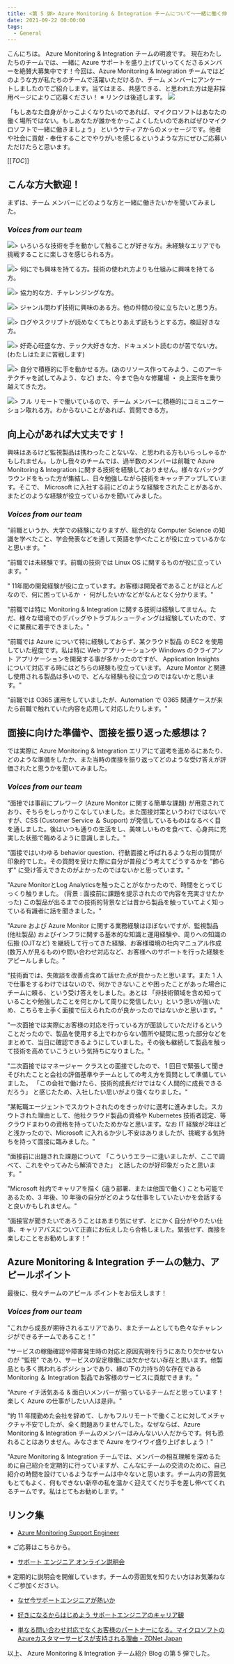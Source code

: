 ```yaml
---
title: <第 5 弾> Azure Monitoring & Integration チームについて～一緒に働く仲間を募集しています～
date: 2021-09-22 00:00:00
tags:
  - General
---
```

こんにちは。 Azure Monitoring & Integration チームの明渡です。
現在わたしたちのチームでは、一緒に Azure サポートを盛り上げていってくださるメンバーを絶賛大募集中です！今回は、Azure Monitoring & Integration チームではどのような方が私たちのチームで活躍いただけるか、チーム メンバーにアンケートしましたのでご紹介します。当てはまる、共感できる、と思われた方は是非採用ページによりご応募ください！ ※ リンクは後述します。
![](./Satya.png)

「もしあなた自身がかっこよくなりたいのであれば、マイクロソフトはあなたの働く場所ではない。もしあなたが誰かをかっこよくしたいのであればぜひマイクロソフトで一緒に働きましょう」 というサティアからのメッセージです。他者や社会に貢献・奉仕することでやりがいを感じるというような方にぜひご応募いただけたらと思います。

[[_TOC_]]

## こんな方大歓迎！
まずは、チーム メンバーにどのような方と一緒に働きたいかを聞いてみました。

### ***Voices from our team***

![](./yuisan.png)> いろいろな技術を手を動かして触ることが好きな方。未経験なエリアでも挑戦することに楽しさを感じられる方。

![](./kentoyo.png)> 何にでも興味を持てる方。技術の使われ方よりも仕組みに興味を持てる方。

![](./masushiosan.png)> 協力的な方、チャレンジングな方。

![](./dasasakisan.png)> ジャンル問わず技術に興味のある方。他の仲間の役に立ちたいと思う方。

![](./chosan.png)> ログやスクリプトが読めなくてもとりあえず読もうとする方。検証好きな方。

![](./dainomatasan.png)> 好奇心旺盛な方、テック大好きな方、ドキュメント読むのが苦でない方。 (わたしはたまに苦戦します)
<br>

![](./junsan.png)> 自分で積極的に手を動かせる方。(あのリソース作ってみよう、このアーキテクチャを試してみよう、など) また、今まで色々な修羅場 ・ 炎上案件を乗り越えてきた方。

![](./horisan.png)> フル リモートで働いているので、チーム メンバーに積極的にコミュニケーション取れる方。わからないことがあれば、質問できる方。


## 向上心があれば大丈夫です！
興味はあるけど監視製品は携わったことないな、と思われる方もいらっしゃるかもしれません。しかし我々のチームでは、過半数のメンバーは前職で Azure Monitoring & Integration に関する技術を経験しておりません。様々なバックグラウンドをもった方が集結し、日々勉強しながら技術をキャッチアップしています。そこで、 Microsoft に入社する前にどのような経験をされたことがあるか、またどのような経験が役立っているかを聞いてみました。

### ***Voices from our team***

"前職というか、大学での経験になりますが、総合的な Computer Science の知識を学べたこと、学会発表などを通して英語を学べたことが役に立っているかなと思います。"

"前職では未経験です。前職の技術では Linux OS に関するものが役に立っています。"

" 11年間の開発経験が役に立っています。お客様は開発者であることがほとんどなので、何に困っているか ・ 何がしたいかなどがなんとなく分かります。"

"前職では特に Monitoring & Integration に関する技術は経験してません。ただ、様々な環境でのデバッグやトラブルシューティングは経験していたので、すぐに業務に着手できました。"

"前職では Azure について特に経験しておらず、某クラウド製品 の EC2 を使用していた程度です。私は特に Web アプリケーションや Windows のクライアント アプリケーションを開発する事が多かったのですが、 Application Insights について対応する時にはどちらの経験も役立っています。 Azure Montor と関連し使用される製品は多いので、どんな経験も役に立つのではないかと思います。"

"前職では O365 運用をしていましたが、Automation で O365 関連ケースが来たら前職で触れていた内容を応用して対応したりします。"


## 面接に向けた準備や、面接を振り返った感想は？
では実際に Azure Monitoring & Integration エリアにて選考を進めるにあたり、どのような準備をしたか、また当時の面接を振り返ってどのような受け答えが評価されたと思うかを聞いてみました。

### ***Voices from our team***
"面接では事前にプレワーク (Azure Monitor に関する簡単な課題) が用意されており、そちらをしっかりこなしていました。また面接対策というわけではないですが、CSS (Customer Service ＆ Support) が発信しているものはなるべく目を通しました。後はいつも通りの生活をし、美味しいものを食べて、心身共に充実した状態で臨めるように意識しました。"

"面接ではいわゆる behavior question、行動面接と呼ばれるような形の質問が印象的でした。その質問を受けた際に自分が普段どう考えてどうするかを "飾らず" に受け答えできたのがよかったのではないかと思っています。"

"Azure MonitorとLog Analyticsを触ったことがなかったので、時間をとってじっくり触りました。 (背景 : 面接前に課題を提示されたので内容を充実させたかった) この製品が出るまでの技術的背景などは昔から製品を触っていてよく知っている有識者に話を聞きました。"

"Azure および Azure Monitor に関する業務経験はほぼないですが、監視製品 (他社製品) およびインフラに関する基本的な知識と運用経験や、周りへの知識の伝搬 (OJTなど) を継続して行ってきた経験、お客様環境の社内マニュアル作成(数万人が見るもの)や問い合わせ対応など、お客様へのサポートを行った経験をアピールしました。"

"技術面では、失敗談を改善点含めて話せた点が良かったと思います。また 1 人で仕事をするわけではないので、何かできないことや困ったことがあった場合にチームに頼る、という受け答えをしました。あとは 「非技術領域を含め知っていることや勉強したことを何とかして周りに発信したい」という思いが強いため、こちらを上手く面接で伝えられたのが良かったのではないかと思います。"

"一次面接では実際にお客様の対応を行っている方が面談していただけるということだったので、製品を使用する上でわからない箇所や疑問に思った部分などをまとめて、当日に確認できるようにしていました。その後も継続して製品を触って技術を高めていこうという気持ちになりました。"

"二次面接ではマネージャー クラスとの面接でしたので、 1 回目で緊張して聞きそびれたことと会社の評価基準やチームとしての考え方を質問として準備していました。 「この会社で働けたら、技術的成長だけではなく人間的に成長できるだろう」 と感じたため、入社したい思いがより強くなりました。"

"某転職エージェントでスカウトされたのをきっかけに選考に進みました。スカウトされた理由として、他社クラウド製品の資格や Kubernetes 技術者認定、等クラウドまわりの資格を持っていたためかなと思います。なお IT 経験が2年ほどと浅かったので、Microsoft に入れるか少し不安はありましたが、挑戦する気持ちを持って面接に臨みました。"

"面接前に出題された課題について 「こういうエラーに逢いましたが、ここで調べて、これをやってみたら解消できた」 と話したのが好印象だったと思います。"

"Microsoft 社内でキャリアを描く (違う部署、または他国で働く) ことも可能であるため、3 年後、10 年後の自分がどのような仕事をしていたいかを会話すると良いかもしれません。"

"面接官が聞きたいであろうことはあまり気にせず、とにかく自分がやりたい仕事、キャリアパスについて正直にお伝えしたら合格しました。緊張せず、面接を楽しむことをお勧めします！"


## Azure Monitoring & Integration チームの魅力、アピールポイント
最後に、我々チームのアピール ポイントをお伝えします！

### ***Voices from our team***
"これから成長が期待されるエリアであり、またチームとしても色々なチャレンジができるチームであること！"

"サービスの稼働確認や障害発生時の対応と原因究明を行うにあたり欠かせないのが "監視" であり、サービスの安定稼働には欠かせない存在と思います。他製品とも多く携われるポジションであり、縁の下の力持ち的な存在である Monitoring ＆ Integration 製品でお客様のサービスに貢献できます。"

"Azure イチ活気ある & 面白いメンバーが揃っているチームだと思っています！楽しく Azure の仕事がしたい人は是非。"

"約 11 年間勤めた会社を辞めて、しかもフルリモートで働くことに対してメチャクチャ不安でしたが、全く問題ありませんでした。なぜならば、Azure Monitoring & Integration チームのメンバーはみんないい人だからです。何も恐れることはありません。みなさまで Azure をワイワイ盛り上げましょう！"

"Azure Monitoring & Integration チームでは、メンバーの相互理解を深めるために自己紹介を定期的に行っていますが、こんなにチームの交流のために、自己紹介の時間を設けているようなチームは中々ないと思います。チーム内の雰囲気もとてもよく、何もできない新卒の私を温かく迎えてくだり手を差し伸べてくれるチームです。私はとてもお勧めします。"


## リンク集
- [Azure Monitoring Support Engineer](https://careers.microsoft.com/us/en/job/1066264/Azure-Monitoring-Support-Engineer) 

※ ご応募はこちらから。

- [サポート エンジニア オンライン説明会](https://www.microsoft.com/ja-jp/mscorp/mid-career/event.aspx)

※ 定期的に説明会を開催しています。チームの雰囲気を知りたい方はお気兼ねなくご参加ください。

- [なぜ今サポートエンジニアが熱いか](https://jpaztech.github.io/blog/other/technical_support_engineer_explained/)

- [好きになるからはじめよう サポートエンジニアのキャリア観](https://www.linkedin.com/pulse/%E5%A5%BD%E3%81%8D%E3%81%AB%E3%81%AA%E3%82%8B%E3%81%8B%E3%82%89%E3%81%AF%E3%81%98%E3%82%81%E3%82%88%E3%81%86-%E3%82%B5%E3%83%9D%E3%83%BC%E3%83%88%E3%82%A8%E3%83%B3%E3%82%B8%E3%83%8B%E3%82%A2%E3%81%AE%E3%82%AD%E3%83%A3%E3%83%AA%E3%82%A2%E8%A6%B3-teppei-ishii/?originalSubdomain=jp)

- [単なる問い合わせ対応でなくお客様のパートナーになる。マイクロソフトのAzureカスタマーサービスが支持される理由 - ZDNet Japan](https://japan.zdnet.com/extra/microsoft_support_201803/35116283/)

以上、 Azure Monitoring & Integration チーム紹介 Blog の第 5 弾でした。
